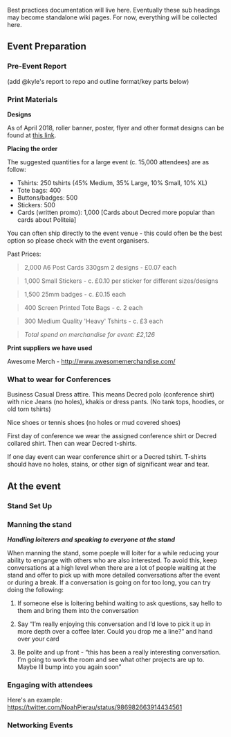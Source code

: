 Best practices documentation will live here. Eventually these sub headings may become standalone wiki pages. For now, everything will be collected here.

## Event Preparation
### Pre-Event Report 

(add @kyle's report to repo and outline format/key parts below)
### Print Materials
**Designs**

As of April 2018, roller banner, poster, flyer and other format designs can be found at [this link](https://www.notion.so/Print-matter-10-2017-06dd20f02dc34d19af52e51d784d32cd).

**Placing the order**

The suggested quantities for a large event (c. 15,000 attendees) are as follow:
* Tshirts: 250 tshirts (45% Medium, 35% Large, 10% Small, 10% XL)
* Tote bags: 400 
* Buttons/badges: 500
* Stickers: 500
* Cards (written promo): 1,000 [Cards about Decred more popular than cards about Politeia]

You can often ship directly to the event venue - this could often be the best option so please check with the event organisers. 

Past Prices:
> 2,000 A6 Post Cards 330gsm 2 designs - £0.07 each

> 1,000 Small Stickers - c. £0.10 per sticker for different sizes/designs

> 1,500 25mm badges - c. £0.15 each

> 400 Screen Printed Tote Bags - c. 2 each

> 300 Medium Quality 'Heavy' Tshirts - c. £3 each

> *Total spend on merchandise for event: £2,126*


**Print suppliers we have used**

Awesome Merch - http://www.awesomemerchandise.com/

### What to wear for Conferences
Business Casual Dress attire.  This means Decred polo (conference shirt) with nice Jeans (no holes), khakis or dress pants.  (No tank tops, hoodies, or old torn tshirts)

Nice shoes or tennis shoes (no holes or mud covered shoes)

First day of conference we wear the assigned conference shirt or Decred collared shirt. Then can wear Decred t-shirts.

If one day event can wear conference shirt or a Decred tshirt.  T-shirts should have no holes, stains, or other sign of significant wear and tear.

## At the event
### Stand Set Up
### Manning the stand

***Handling loiterers and speaking to everyone at the stand***

When manning the stand, some poeple will loiter for a while reducing your ability to engange with others who are also interested. To avoid this, keep conversations at a high level when there are a lot of people waiting at the stand and offer to pick up with more detailed conversations after the event or during a break. If a conversation is going on for too long, you can try doing the following:

1) If someone else is loitering behind waiting to ask questions, say hello to them and bring them into the conversation

2) Say “I’m really enjoying this conversation and I’d love to pick it up in more depth over a coffee later. Could you drop me a line?” and hand over your card

3) Be polite and up front - “this has been a really interesting conversation. I’m going to work the room and see what other projects are up to. Maybe Ill bump into you again soon”
### Engaging with attendees

Here's an example: 
https://twitter.com/NoahPierau/status/986982663914434561

### Networking Events

